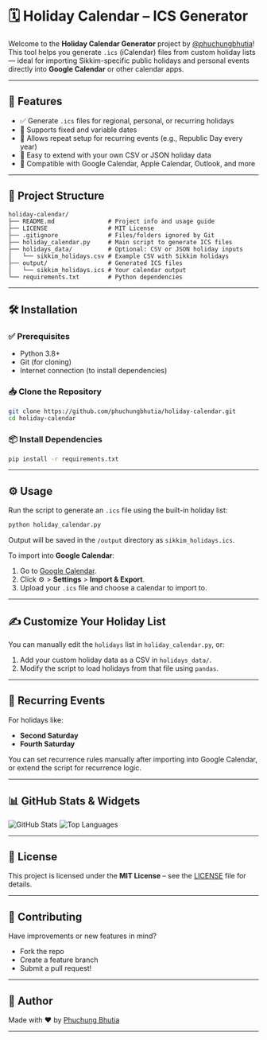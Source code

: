# 🗓️ Holiday Calendar – ICS Generator

Welcome to the **Holiday Calendar Generator** project by [@phuchungbhutia](https://github.com/phuchungbhutia)!  
This tool helps you generate `.ics` (iCalendar) files from custom holiday lists — ideal for importing Sikkim-specific public holidays and personal events directly into **Google Calendar** or other calendar apps.

---

## 📌 Features

- ✅ Generate `.ics` files for regional, personal, or recurring holidays
- 📅 Supports fixed and variable dates
- 🔁 Allows repeat setup for recurring events (e.g., Republic Day every year)
- 🧠 Easy to extend with your own CSV or JSON holiday data
- 🔗 Compatible with Google Calendar, Apple Calendar, Outlook, and more

---

## 📂 Project Structure

```
holiday-calendar/
├── README.md               # Project info and usage guide
├── LICENSE                 # MIT License
├── .gitignore              # Files/folders ignored by Git
├── holiday_calendar.py     # Main script to generate ICS files
├── holidays_data/          # Optional: CSV or JSON holiday inputs
│   └── sikkim_holidays.csv # Example CSV with Sikkim holidays
├── output/                 # Generated ICS files
│   └── sikkim_holidays.ics # Your calendar output
└── requirements.txt        # Python dependencies
```

---

## 🛠️ Installation

### ✅ Prerequisites

- Python 3.8+
- Git (for cloning)
- Internet connection (to install dependencies)

### 📥 Clone the Repository

```bash
git clone https://github.com/phuchungbhutia/holiday-calendar.git
cd holiday-calendar
```

### 📦 Install Dependencies

```bash
pip install -r requirements.txt
```

---

## ⚙️ Usage

Run the script to generate an `.ics` file using the built-in holiday list:

```bash
python holiday_calendar.py
```

Output will be saved in the `/output` directory as `sikkim_holidays.ics`.

To import into **Google Calendar**:
1. Go to [Google Calendar](https://calendar.google.com).
2. Click ⚙️ > **Settings** > **Import & Export**.
3. Upload your `.ics` file and choose a calendar to import to.

---

## ✍️ Customize Your Holiday List

You can manually edit the `holidays` list in `holiday_calendar.py`, or:

1. Add your custom holiday data as a CSV in `holidays_data/`.
2. Modify the script to load holidays from that file using `pandas`.

---

## 🔄 Recurring Events

For holidays like:
- **Second Saturday**
- **Fourth Saturday**

You can set recurrence rules manually after importing into Google Calendar, or extend the script for recurrence logic.

---

## 📊 GitHub Stats & Widgets

![GitHub Stats](https://github-readme-stats.vercel.app/api?username=phuchungbhutia&show_icons=true&theme=default&count_private=true)
![Top Languages](https://github-readme-stats.vercel.app/api/top-langs/?username=phuchungbhutia&layout=compact)

---

## 🪪 License

This project is licensed under the **MIT License** – see the [LICENSE](LICENSE) file for details.

---

## 🤝 Contributing

Have improvements or new features in mind?
- Fork the repo
- Create a feature branch
- Submit a pull request!

---

## 🙌 Author

Made with ❤️ by [Phuchung Bhutia](https://github.com/phuchungbhutia)

---
